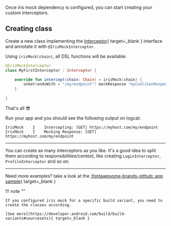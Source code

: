 Once iris mock dependency is configured, you can start creating your custom interceptors.

## Creating class
Create a new class implementing the [Interceptor](https://square.github.io/okhttp/3.x/okhttp/okhttp3/Interceptor.html){ target=_blank } 
interface and annotate it with `@IrisMockInterceptor`.

Using `irisMock(chain)`, all DSL functions will be available:

```kotlin
@IrisMockInterceptor
class MyFirstInterceptor : Interceptor {

    override fun intercept(chain: Chain) = irisMock(chain) {
        onGet(endsWith = "/my/endpoint") mockResponse "myCoolJsonResponse"
    }
    
}
```

That's all :sunglasses:

Run your app and you should see the following output on logcat:

```logcatfilter
IrisMock    I    Intercepting: [GET] https://myhost.com/my/endpoint
IrisMock    I    Mocking Response: [GET] https://myhost.com/my/endpoint

```

---

You can create as many interceptors as you like. It's a good idea to split them according to 
responsibilities/context, like creating `LoginInterceptor`, `ProfileInterceptor` and so on.

---

Need more examples? take a look at the  [:fontawesome-brands-github: app sample](https://github.com/arildojr7/iris-mock/tree/main/sample){ target=_blank }



!!! note ""

    If you configured iris mock for a specific build variant, you need to create the classes according. 
    
    [See more](https://developer.android.com/build/build-variants#sourcesets){ target=_blank }